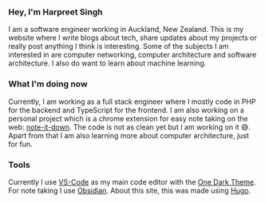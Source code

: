 ### Hey, I'm Harpreet Singh
I am a software engineer working in Auckland, New Zealand. This is my website where I write blogs about tech, share updates about my projects or really post anything I think is interesting. Some of the subjects I am interested in are computer networking, computer architecture and software architecture. I also do want to learn about machine learning.

### What I'm doing now
Currently, I am working as a full stack engineer where I mostly code in PHP for the backend and TypeScript for the frontend. I am also working on a personal project which is a chrome extension for easy note taking on the web: [note-it-down](https://github.com/hsingh124/note-it-down). The code is not as clean yet but I am working on it 😅. Apart from that I am also learning more about computer architecture, just for fun.

### Tools
Currently I use [VS-Code](https://code.visualstudio.com/) as my main code editor with the [One Dark Theme](https://marketplace.visualstudio.com/items?itemName=zhuangtongfa.Material-theme).
For note taking I use [Obsidian](https://obsidian.md/).
About this site, this was made using [Hugo](https://gohugo.io/).